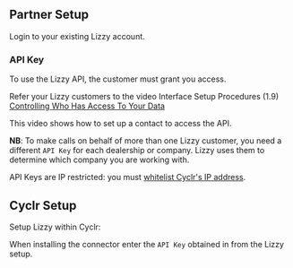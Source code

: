 
<section class="setup partner" markdown="1">

## Partner Setup

<div class="section-content" markdown="1">

Login to your existing Lizzy account.

### API Key

To use the Lizzy API, the customer must grant you access. 

Refer your Lizzy customers to the video Interface Setup Procedures (1.9) [Controlling Who Has Access To Your Data](https://youtu.be/zJbWNx4_rI4)

This video shows how to set up a contact to access the API.

**NB**: To make calls on behalf of more than one Lizzy customer, you need a different `API Key` for each dealership or company. Lizzy uses them to determine which company you are working with.

API Keys are IP restricted: you must [whitelist Cyclr's IP address](https://docs.cyclr.com/cyclr-ip-allowlist).

</div>

</section>

<section class="setup cyclr" markdown="1">

## Cyclr Setup

<div class="section-content" markdown="1">

Setup Lizzy within Cyclr:

When installing the connector enter the `API Key` obtained in from the Lizzy setup.

</div>

</section>
